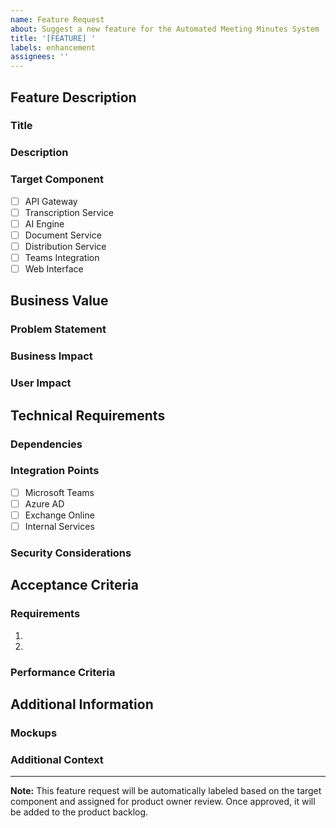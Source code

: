```yaml
---
name: Feature Request
about: Suggest a new feature for the Automated Meeting Minutes System
title: '[FEATURE] '
labels: enhancement
assignees: ''
---
```


## Feature Description
### Title
<!-- Provide a clear and concise title for the feature (minimum 10 characters) -->

### Description
<!-- Provide a detailed description of the proposed feature (minimum 50 characters) -->

### Target Component
<!-- Select the primary system component this feature affects -->
- [ ] API Gateway
- [ ] Transcription Service
- [ ] AI Engine
- [ ] Document Service
- [ ] Distribution Service
- [ ] Teams Integration
- [ ] Web Interface

## Business Value
### Problem Statement
<!-- Describe the problem this feature solves -->

### Business Impact
<!-- Detail the expected business benefits and impact -->

### User Impact
<!-- Explain how this feature will improve user experience -->

## Technical Requirements
### Dependencies
<!-- List any technical dependencies or prerequisites -->

### Integration Points
<!-- Check all systems this feature needs to integrate with -->
- [ ] Microsoft Teams
- [ ] Azure AD
- [ ] Exchange Online
- [ ] Internal Services

### Security Considerations
<!-- Detail any security implications or requirements -->

## Acceptance Criteria
### Requirements
<!-- List specific requirements (minimum 2 items) -->
1. 
2. 

### Performance Criteria
<!-- Specify performance requirements and metrics -->

## Additional Information
### Mockups
<!-- Attach any UI mockups or wireframes if applicable -->

### Additional Context
<!-- Add any other context about the feature request here -->

---
<!-- Do not modify below this line -->
**Note:** This feature request will be automatically labeled based on the target component and assigned for product owner review. Once approved, it will be added to the product backlog.